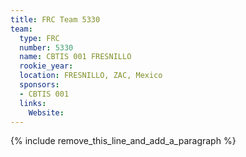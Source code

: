 ```yaml
---
title: FRC Team 5330
team:
  type: FRC
  number: 5330
  name: CBTIS 001 FRESNILLO
  rookie_year:
  location: FRESNILLO, ZAC, Mexico
  sponsors:
  - CBTIS 001
  links:
    Website:
---
```


{% include remove_this_line_and_add_a_paragraph %}